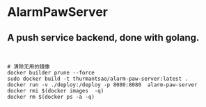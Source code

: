 # AlarmPawServer

## A push service backend, done with golang.

```golang


```

```shell
# 清除无用的镜像
docker builder prune --force
sudo docker build -t thurmantsao/alarm-paw-server:latest .
docker run -v ./deploy:/deploy -p 8080:8080  alarm-paw-server
docker rmi $(docker images  -q)
docker rm $(docker ps -a -q)
```
